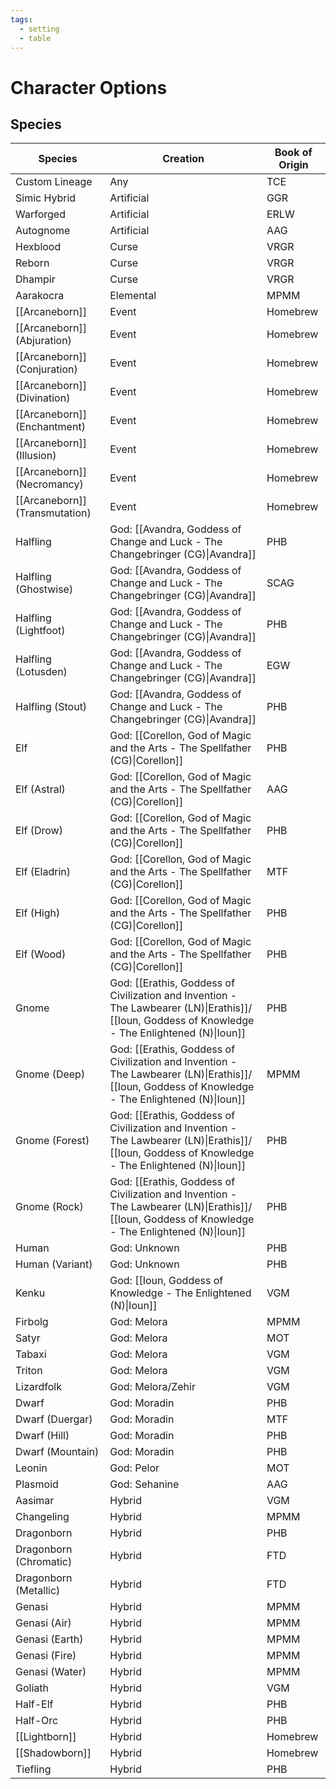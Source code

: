 ```yaml
---
tags:
  - setting
  - table
---
```

# Character Options
## Species

| Species                        | Creation                                                                                   | Book of Origin |
| ------------------------------ | ------------------------------------------------------------------------------------------ | -------------- |
| Custom Lineage                 | Any                                                                                        | TCE            |
| Simic Hybrid                   | Artificial                                                                                 | GGR            |
| Warforged                      | Artificial                                                                                 | ERLW           |
| Autognome                      | Artificial                                                                                 | AAG            |
| Hexblood                       | Curse                                                                                      | VRGR           |
| Reborn                         | Curse                                                                                      | VRGR           |
| Dhampir                        | Curse                                                                                      | VRGR           |
| Aarakocra                      | Elemental                                                                                  | MPMM           |
| [[Arcaneborn]]                 | Event                                                                                      | Homebrew       |
| [[Arcaneborn]] (Abjuration)    | Event                                                                                      | Homebrew       |
| [[Arcaneborn]] (Conjuration)   | Event                                                                                      | Homebrew       |
| [[Arcaneborn]] (Divination)    | Event                                                                                      | Homebrew       |
| [[Arcaneborn]] (Enchantment)   | Event                                                                                      | Homebrew       |
| [[Arcaneborn]] (Illusion)      | Event                                                                                      | Homebrew       |
| [[Arcaneborn]] (Necromancy)    | Event                                                                                      | Homebrew       |
| [[Arcaneborn]] (Transmutation) | Event                                                                                      | Homebrew       |
| Halfling                       | God: [[Avandra, Goddess of Change and Luck - The Changebringer (CG)\|Avandra]]             | PHB            |
| Halfling (Ghostwise)           | God: [[Avandra, Goddess of Change and Luck - The Changebringer (CG)\|Avandra]]             | SCAG           |
| Halfling (Lightfoot)           | God: [[Avandra, Goddess of Change and Luck - The Changebringer (CG)\|Avandra]]             | PHB            |
| Halfling (Lotusden)            | God: [[Avandra, Goddess of Change and Luck - The Changebringer (CG)\|Avandra]]             | EGW            |
| Halfling (Stout)               | God: [[Avandra, Goddess of Change and Luck - The Changebringer (CG)\|Avandra]]             | PHB            |
| Elf                            | God: [[Corellon, God of Magic and the Arts - The Spellfather (CG)\|Corellon]]              | PHB            |
| Elf (Astral)                   | God: [[Corellon, God of Magic and the Arts - The Spellfather (CG)\|Corellon]]              | AAG            |
| Elf (Drow)                     | God: [[Corellon, God of Magic and the Arts - The Spellfather (CG)\|Corellon]]              | PHB            |
| Elf (Eladrin)                  | God: [[Corellon, God of Magic and the Arts - The Spellfather (CG)\|Corellon]]              | MTF            |
| Elf (High)                     | God: [[Corellon, God of Magic and the Arts - The Spellfather (CG)\|Corellon]]              | PHB            |
| Elf (Wood)                     | God: [[Corellon, God of Magic and the Arts - The Spellfather (CG)\|Corellon]]              | PHB            |
| Gnome                          | God: [[Erathis, Goddess of Civilization and Invention - The Lawbearer (LN)\|Erathis]]/ [[Ioun, Goddess of Knowledge - The Enlightened (N)\|Ioun]]       | PHB            |
| Gnome (Deep)                   | God: [[Erathis, Goddess of Civilization and Invention - The Lawbearer (LN)\|Erathis]]/ [[Ioun, Goddess of Knowledge - The Enlightened (N)\|Ioun]]       | MPMM           |
| Gnome (Forest)                 | God: [[Erathis, Goddess of Civilization and Invention - The Lawbearer (LN)\|Erathis]]/ [[Ioun, Goddess of Knowledge - The Enlightened (N)\|Ioun]]       | PHB            |
| Gnome (Rock)                   | God: [[Erathis, Goddess of Civilization and Invention - The Lawbearer (LN)\|Erathis]]/ [[Ioun, Goddess of Knowledge - The Enlightened (N)\|Ioun]]       | PHB            |
| Human                          | God: Unknown                                                                               | PHB            |
| Human (Variant)                | God: Unknown                                                                               | PHB            |
| Kenku                          | God:  [[Ioun, Goddess of Knowledge - The Enlightened (N)\|Ioun]]                                                                                        | VGM            |
| Firbolg                        | God: Melora                                                                                | MPMM           |
| Satyr                          | God: Melora                                                                                | MOT            |
| Tabaxi                         | God: Melora                                                                                | VGM            |
| Triton                         | God: Melora                                                                                | VGM            |
| Lizardfolk                     | God: Melora/Zehir                                                                          | VGM            |
| Dwarf                          | God: Moradin                                                                               | PHB            |
| Dwarf (Duergar)                | God: Moradin                                                                               | MTF            |
| Dwarf (Hill)                   | God: Moradin                                                                               | PHB            |
| Dwarf (Mountain)               | God: Moradin                                                                               | PHB            |
| Leonin                         | God: Pelor                                                                                 | MOT            |
| Plasmoid                       | God: Sehanine                                                                              | AAG            |
| Aasimar                        | Hybrid                                                                                     | VGM            |
| Changeling                     | Hybrid                                                                                     | MPMM           |
| Dragonborn                     | Hybrid                                                                                     | PHB            |
| Dragonborn (Chromatic)         | Hybrid                                                                                     | FTD            |
| Dragonborn (Metallic)          | Hybrid                                                                                     | FTD            |
| Genasi                         | Hybrid                                                                                     | MPMM           |
| Genasi (Air)                   | Hybrid                                                                                     | MPMM           |
| Genasi (Earth)                 | Hybrid                                                                                     | MPMM           |
| Genasi (Fire)                  | Hybrid                                                                                     | MPMM           |
| Genasi (Water)                 | Hybrid                                                                                     | MPMM           |
| Goliath                        | Hybrid                                                                                     | VGM            |
| Half-Elf                       | Hybrid                                                                                     | PHB            |
| Half-Orc                       | Hybrid                                                                                     | PHB            |
| [[Lightborn]]                  | Hybrid                                                                                     | Homebrew       |
| [[Shadowborn]]                 | Hybrid                                                                                     | Homebrew       |
| Tiefling                       | Hybrid                                                                                     | PHB            |


